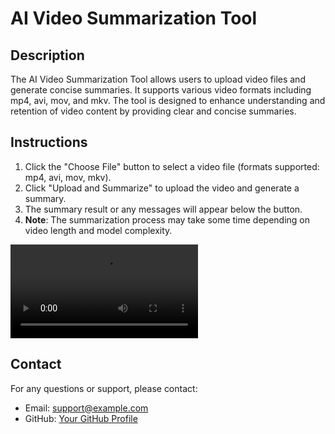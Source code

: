 # AI Video Summarization Tool

## Description
The AI Video Summarization Tool allows users to upload video files and generate concise summaries. It supports various video formats including mp4, avi, mov, and mkv. The tool is designed to enhance understanding and retention of video content by providing clear and concise summaries.

## Instructions
1. Click the "Choose File" button to select a video file (formats supported: mp4, avi, mov, mkv).
2. Click "Upload and Summarize" to upload the video and generate a summary.
3. The summary result or any messages will appear below the button.
4. **Note**: The summarization process may take some time depending on video length and model complexity.

![AI Video Summarization Tool Screenshot](uploads/Explained_In_A_Minute__Neural_Networks.mp4)

## Contact
For any questions or support, please contact:
- Email: support@example.com
- GitHub: [Your GitHub Profile](https://github.com/yourprofile)
